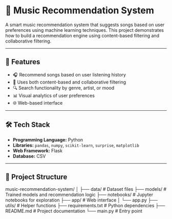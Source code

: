 # 🎵 Music Recommendation System

A smart music recommendation system that suggests songs based on user preferences using machine learning techniques. This project demonstrates how to build a recommendation engine using content-based filtering and collaborative filtering.

---

## 📌 Features

- 🎧 Recommend songs based on user listening history
- 🧠 Uses both content-based and collaborative filtering
- 🔍 Search functionality by genre, artist, or mood
- 📊 Visual analytics of user preferences
- 🌐 Web-based interface 

---

## 🛠️ Tech Stack

- **Programming Language:** Python  
- **Libraries:** `pandas`, `numpy`, `scikit-learn`, `surprise`, `matplotlib`  
- **Web Framework:** Flask   
- **Database:** CSV 

---

## 📂 Project Structure
music-recommendation-system/
│
├── data/ # Dataset files 
├── models/ # Trained models and recommendation logic
├── notebooks/ # Jupyter notebooks for exploration
├── app/ # Web interface 
│ └── app.py
├── utils/ # Helper functions
├── requirements.txt # Python dependencies
├── README.md # Project documentation
└── main.py # Entry point




